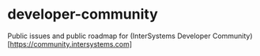 # developer-community
Public issues and public roadmap for (InterSystems Developer Community)[https://community.intersystems.com]
